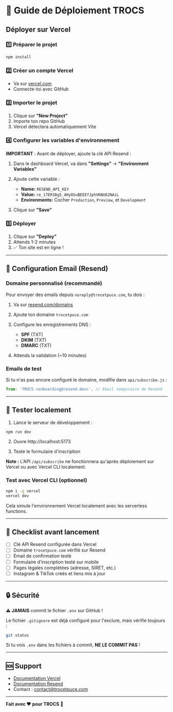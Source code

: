 # 🚀 Guide de Déploiement TROCS

## Déployer sur Vercel

### 1️⃣ Préparer le projet

```bash
npm install
```

### 2️⃣ Créer un compte Vercel

- Va sur [vercel.com](https://vercel.com)
- Connecte-toi avec GitHub

### 3️⃣ Importer le projet

1. Clique sur **"New Project"**
2. Importe ton repo GitHub
3. Vercel détectera automatiquement Vite

### 4️⃣ Configurer les variables d'environnement

**IMPORTANT** : Avant de déployer, ajoute la clé API Resend :

1. Dans le dashboard Vercel, va dans **"Settings"** → **"Environment Variables"**
2. Ajoute cette variable :
   - **Name:** `RESEND_API_KEY`
   - **Value:** `re_17ER38g5_4Hy8SuBEEEfJphVKNU62NAiL`
   - **Environments:** Cocher `Production`, `Preview`, et `Development`

3. Clique sur **"Save"**

### 5️⃣ Déployer

1. Clique sur **"Deploy"**
2. Attends 1-2 minutes
3. ✅ Ton site est en ligne !

---

## 📧 Configuration Email (Resend)

### Domaine personnalisé (recommandé)

Pour envoyer des emails depuis `noreply@trocetpuce.com`, tu dois :

1. Va sur [resend.com/domains](https://resend.com/domains)
2. Ajoute ton domaine `trocetpuce.com`
3. Configure les enregistrements DNS :
   - **SPF** (TXT)
   - **DKIM** (TXT)
   - **DMARC** (TXT)

4. Attends la validation (~10 minutes)

### Emails de test

Si tu n'as pas encore configuré le domaine, modifie dans `api/subscribe.js` :

```javascript
from: 'TROCS <onboarding@resend.dev>', // Email temporaire de Resend
```

---

## 🧪 Tester localement

1. Lance le serveur de développement :
```bash
npm run dev
```

2. Ouvre http://localhost:5173

3. Teste le formulaire d'inscription

**Note :** L'API `/api/subscribe` ne fonctionnera qu'après déploiement sur Vercel ou avec Vercel CLI localement.

### Test avec Vercel CLI (optionnel)

```bash
npm i -g vercel
vercel dev
```

Cela simule l'environnement Vercel localement avec les serverless functions.

---

## 📝 Checklist avant lancement

- [ ] Clé API Resend configurée dans Vercel
- [ ] Domaine `trocetpuce.com` vérifié sur Resend
- [ ] Email de confirmation testé
- [ ] Formulaire d'inscription testé sur mobile
- [ ] Pages légales complétées (adresse, SIRET, etc.)
- [ ] Instagram & TikTok créés et liens mis à jour

---

## 🔒 Sécurité

⚠️ **JAMAIS** commit le fichier `.env` sur GitHub !

Le fichier `.gitignore` est déjà configuré pour l'exclure, mais vérifie toujours :

```bash
git status
```

Si tu vois `.env` dans les fichiers à commit, **NE LE COMMIT PAS** !

---

## 🆘 Support

- [Documentation Vercel](https://vercel.com/docs)
- [Documentation Resend](https://resend.com/docs)
- Contact : contact@trocetpuce.com

---

**Fait avec ❤️ pour TROCS** 🎉
